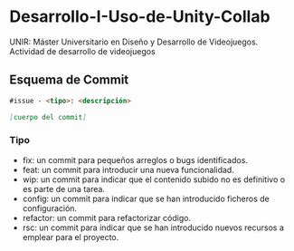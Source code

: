 # Desarrollo-I-Uso-de-Unity-Collab
UNIR: Máster Universitario en Diseño y Desarrollo de Videojuegos. Actividad de desarrollo de videojuegos
## Esquema de Commit
```md
#issue - <tipo>: <descripción>

[cuerpo del commit]

```

### Tipo
- fix: un commit para pequeños arreglos o bugs identificados.
- feat: un commit para introducir una nueva funcionalidad.
- wip: un commit para indicar que el contenido subido no es definitivo o es parte de una tarea.
- config: un commit para indicar que se han introducido ficheros de configuración.
- refactor: un commit para refactorizar código.
- rsc: un commit para indicar que se han introducido nuevos recursos a emplear para el proyecto.
